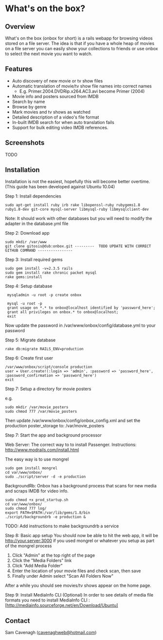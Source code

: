 What's on the box?
==================

Overview
--------
What's on the box (onbox for short) is a rails webapp for browsing videos stored on a file server.  The idea is that if you have a whole heap of movies on a file server you can easily show your collections to friends or use onbox to select the next movie you want to watch.

Features
--------
 * Auto discovery of new movie or tv show files
 * Automatic translation of movie/tv show file names into correct names
   * E.g. Primer.2004.DVDRip.x264.AC3.avi become Primer (2004)
 * Movie info and posters sourced from IMDB
 * Search by name
 * Browse by genre
 * Mark movies and tv shows as watched
 * Detailed description of a video's file format
 * In-built IMDB search for when auto translation fails
 * Support for bulk editing video IMDB references.

Screenshots
-----------
TODO

Installation
------------
Installation is not the easiest, hopefully this will become better overtime.  (This guide has been developed against Ubuntu 10.04)

Step 1: Install dependencies

    sudo apt-get install ruby irb rake libopenssl-ruby rubygems1.8 ruby1.8-dev git-core mysql-server libmysql-ruby libmysqlclient-dev
    
Note: It should work with other databases but you will need to modify the adapter in the database.yml file    

Step 2: Download app

    sudo mkdir /var/www
    git clone gitosis@dub:onbox.git ---------  TODO UPDATE WITH CORRECT GITHUB COMMAND ----------------

Step 3: Install required gems
    
    sudo gem install -v=2.3.5 rails
    sudo gem install rake chronic packet mysql
    rake gems:install

Step 4: Setup database

     mysqladmin -u root -p create onbox
     
     mysql -u root -p
     grant usage on *.* to onbox@localhost identified by 'password_here';
     grant all privileges on onbox.* to onbox@localhost;
     exit

Now update the password in /var/www/onbox/config/database.yml to your password

Step 5: Migrate database

    rake db:migrate RAILS_ENV=production

Step 6: Create first user

    /var/www/onbox/script/console production
    user = User.create!(:login => 'admin', :password => 'password_here', :password_confirmation => 'password_here')
    exit

Step 7: Setup a directory for movie posters

e.g.

    sudo mkdir /var/movie_posters
    sudo chmod 777 /var/movie_posters

Then update /var/www/onbox/config/onbox_config.xml 
and set the production poster_storage to:
/var/movie_posters

Step 7: Start the app and background processor

Web Server:
The correct way to to install Passenger. Instructions: http://www.modrails.com/install.html

The easy way is to use mongrel
    
    sudo gem install mongrel
    cd var/www/onbox/
    sudo ./script/server -d -e production
    
BackgroundRb:
Onbox has a background process that scans for new media and scraps IMDB for video info.  
    
    sudo chmod +x prod_startup.sh
    cd var/www/onbox/
    sudo chmod 777 log/
    export PATH=$PATH:/var/lib/gems/1.8/bin
    ./script/backgroundrb -e production &
    
TODO: Add instructions to make backgroundrb a service

Step 8: Basic app setup
You should now be able to hit the web app, it will be http://your.server:3000 if you used mongrel or whatever you setup as part of the mongrel process

 1. Click "Admin" at the top right of the page
 2. Click the "Media Folders" link    
 3. Click "Add Media Folder"
 4. Enter the location of your movie files and check scan, then save
 5. Finally under Admin select "Scan All Folders Now"
 
After a while you should see movies/tv shows appear on the home page.

Step 9: Install MediaInfo CLI (Optional)
In order to see details of media file formats you need to install MediaInfo CLI : [http://mediainfo.sourceforge.net/en/Download/Ubuntu]

Contact
-------
Sam Cavenagh (cavenaghweb@hotmail.com)